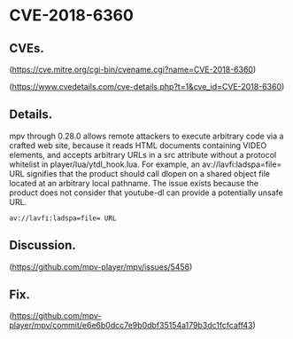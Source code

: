# CVE-2018-6360

## CVEs.

(https://cve.mitre.org/cgi-bin/cvename.cgi?name=CVE-2018-6360)

(https://www.cvedetails.com/cve-details.php?t=1&cve_id=CVE-2018-6360)

## Details.

mpv through 0.28.0 allows remote attackers to execute arbitrary code via a crafted web site, because it reads HTML documents containing VIDEO elements, and accepts arbitrary URLs in a src attribute without a protocol whitelist in player/lua/ytdl_hook.lua. For example, an av://lavfi:ladspa=file= URL signifies that the product should call dlopen on a shared object file located at an arbitrary local pathname. The issue exists because the product does not consider that youtube-dl can provide a potentially unsafe URL.

`av://lavfi:ladspa=file= URL`

## Discussion.
(https://github.com/mpv-player/mpv/issues/5456)
## Fix.
(https://github.com/mpv-player/mpv/commit/e6e6b0dcc7e9b0dbf35154a179b3dc1fcfcaff43)
